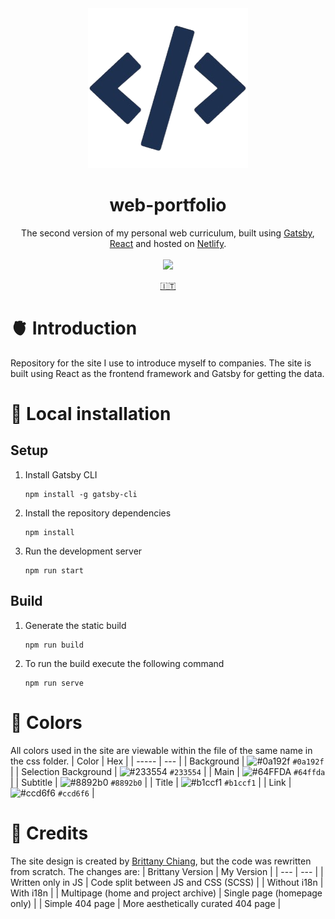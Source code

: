 <div align="center">
    <img src="./src/images/icon.png" />
    <br />
    <h1>web-portfolio</h1>
    The second version of my personal web curriculum, built using <a href="https://www.gatsbyjs.com/docs">Gatsby</a>, <a href="https://react.dev/">React</a> and hosted on <a href="https://www.netlify.com/">Netlify</a>.
    <br /><br />
    <a href="https://devmanfre.netlify.app/">
        <img src="https://api.netlify.com/api/v1/badges/0174fb4a-773e-4152-a29e-6c676289f514/deploy-status" />
    </a>
    <p>
        <a href="./README.it.md">🇮🇹</a>
    </p>
</div>

# 🫀 Introduction
Repository for the site I use to introduce myself to companies. The site is built using React as the frontend framework and Gatsby for getting the data.

# 🔧 Local installation
## Setup 
1. Install Gatsby CLI
    ```
    npm install -g gatsby-cli
    ```
2. Install the repository dependencies
    ```
    npm install
    ```
3. Run the development server
    ```
    npm run start
    ```
## Build
1. Generate the static build
    ```
    npm run build
    ```
2. To run the build execute the following command
    ```
    npm run serve
    ```

# 🎨 Colors
All colors used in the site are viewable within the file of the same name in the css folder.
| Color | Hex |
| ----- | --- |
| Background | ![#0a192f](https://via.placeholder.com/10/0a192f?text=+) `#0a192f` |
| Selection Background | ![#233554](https://via.placeholder.com/10/233554?text=+) `#233554` |
| Main | ![#64FFDA](https://via.placeholder.com/10/64ffda?text=+) `#64ffda` |
| Subtitle | ![#8892b0](https://via.placeholder.com/10/8892b0?text=+) `#8892b0` |
| Title | ![#b1ccf1](https://via.placeholder.com/10/b1ccf1?text=+) `#b1ccf1` |
| Link | ![#ccd6f6](https://via.placeholder.com/10/ccd6f6?text=+) `#ccd6f6` |

# 🚨 Credits
The site design is created by [Brittany Chiang](https://github.com/bchiang7), but the code was rewritten from scratch. The changes are:
| Brittany Version | My Version |
| --- | --- |
| Written only in JS | Code split between JS and CSS (SCSS) |
| Without i18n | With i18n |
| Multipage (home and project archive) | Single page (homepage only) |
| Simple 404 page | More aesthetically curated 404 page |
